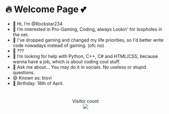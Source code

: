 # 🔥 Welcome Page 💕
- 👋 Hi, I’m @Rockstar234
- 👀 I’m interested in Pro-Gaming, Coding, always Lookin' for loopholes in the net. 
- 📑 I've dropped gaming and changed my life priorities, so I'd better write code nowadays instead of gaming. (ofc no)
- 🌱 ???
- 🤔 I’m looking for help with Python, C++, C# and HTML/CSS, because wanna have a job, which is about coding cool stuff.
- 💬 Ask me about... You may do it in socials. No useless or stupid questions.
- 😄 Known as: bisvi
- 🍰 Birthday: 18th of April.
#

<p align="center"> 
  Visitor count<br>
  <img src="https://profile-counter.glitch.me/Rockstar234/count.svg" />
</p>
